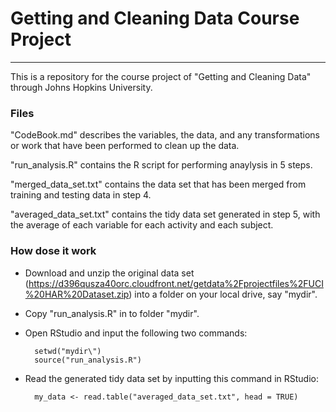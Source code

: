 # Getting and Cleaning Data Course Project
-------
This is a repository for the course project of "Getting and Cleaning Data" through Johns Hopkins University.

### Files

"CodeBook.md" describes the variables, the data, and any transformations or work that have been performed to clean up the data.

"run_analysis.R" contains the R script for performing anaylysis in 5 steps.

"merged_data_set.txt" contains the data set that has been merged from training and testing data in step 4.  

"averaged_data_set.txt" contains the tidy data set generated in step 5, with the average of each variable for each activity and each subject.


### How dose it work

* Download and unzip the original data set (https://d396qusza40orc.cloudfront.net/getdata%2Fprojectfiles%2FUCI%20HAR%20Dataset.zip) into a folder on your local drive, say "mydir\".


* Copy "run_analysis.R" in to folder "mydir\".


* Open RStudio and input the following two commands:

		setwd("mydir\")
    	source("run_analysis.R")
    
* Read the generated tidy data set by inputting this command in RStudio: 
	 
    	my_data <- read.table("averaged_data_set.txt", head = TRUE)
